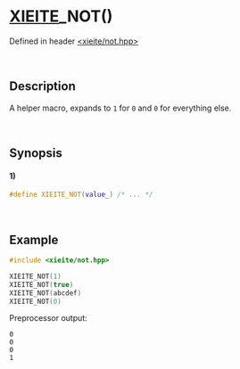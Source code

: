# [XIEITE](../../macros.md)\_NOT\(\)
Defined in header [<xieite/not.hpp>](../../../include/xieite/not.hpp)

&nbsp;

## Description
A helper macro, expands to `1` for `0` and `0` for everything else.

&nbsp;

## Synopsis
#### 1)
```cpp
#define XIEITE_NOT(value_) /* ... */
```

&nbsp;

## Example
```cpp
#include <xieite/not.hpp>

XIEITE_NOT(1)
XIEITE_NOT(true)
XIEITE_NOT(abcdef)
XIEITE_NOT(0)
```
Preprocessor output:
```
0
0
0
1
```
